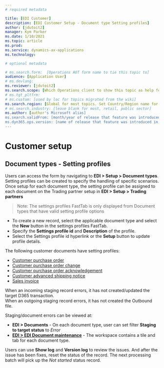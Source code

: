 ```yaml
---
# required metadata

title: [EDI Customer]
description: [EDI Customer Setup - Document type Setting profiles]
author: [jdutoit2]
manager: Kym Parker
ms.date: 1/10/2021
ms.topic: article
ms.prod: 
ms.service: dynamics-ax-applications
ms.technology: 

# optional metadata

# ms.search.form:  [Operations AOT form name to tie this topic to]
audience: [Application User]
# ms.devlang: 
ms.reviewer: [jdutoit2]
ms.search.scope: [Which Operations client to show this topic as help for, to be set by content strategist, see list here: https://microsoft.sharepoint.com/teams/DynDoc/_layouts/15/WopiFrame.aspx?sourcedoc={23419e1c-eb64-42e9-aa9b-79875b428718}&action=edit&wd=target%28Core%20Dynamics%20AX%20CP%20requirements%2Eone%7C4CC185C0%2DEFAA%2D42CD%2D94B9%2D8F2A45E7F61A%2FVersions%20list%20for%20docs%20topics%7CC14BE630%2D5151%2D49D6%2D8305%2D554B5084593C%2F%29]
# ms.tgt_pltfrm: 
# ms.custom: [used by loc for topics migrated from the wiki]
ms.search.region: [Global for most topics. Set Country/Region name for localizations]
# ms.search.industry: [leave blank for most, retail, public sector]
ms.author: [author's Microsoft alias]
ms.search.validFrom: [month/year of release that feature was introduced in, in format yyyy-mm-dd]
ms.dyn365.ops.version: [name of release that feature was introduced in, see list here: https://microsoft.sharepoint.com/teams/DynDoc/_layouts/15/WopiFrame.aspx?sourcedoc={23419e1c-eb64-42e9-aa9b-79875b428718}&action=edit&wd=target%28Core%20Dynamics%20AX%20CP%20requirements%2Eone%7C4CC185C0%2DEFAA%2D42CD%2D94B9%2D8F2A45E7F61A%2FVersions%20list%20for%20docs%20topics%7CC14BE630%2D5151%2D49D6%2D8305%2D554B5084593C%2F%29]
---
```


# Customer setup
## Document types - Setting profiles

Users can access the form by navigating to **EDI > Setup > Document types**.
Setting profiles can be created to specify the handling of specific scenarios. Once setup for each document type, the setting profile can be assigned to each document on the Trading partner setup in **EDI > Setup > Trading partners**

> Note:  The settings profiles FastTab is only displayed from Document types that have valid setting profile options

- To create a new record, select the applicable document type and select the **New** button in the settings profiles FastTab.
- Specify the **Settings profile id** and **Description** of the profile.
- Select the Settings profile id hyperlink or the **Setup** button to update profile details. 

The following customer documents have setting profiles:
- [Customer purchase order](SETTING%20PROFILES/Customer%20purchase%20order.md)
- [Customer purchase order change](SETTING%20PROFILES/Customer%20purchase%20order%20change.md)
- [Customer purchase order acknowledgement](SETTING%20PROFILES/Customer%20purchase%20order%20acknowledgement.md)
- [Customer advanced shipping notice](SETTING%20PROFILES/Customer%20advanced%20shipping%20notice.md)
- [Sales invoice](SETTING%20PROFILES/Sales%20invoice.md)

When an incoming staging record errors, it has not created/updated the target D365 transaction. <br>
When an outgoing staging record errors, it has not created the Outbound file. <br>

Staging/document errors can be viewed at: <br>
- **EDI > Documents** - On each document type, user can set filter **Staging to target status** to _Error_
- [**EDI > EDI Document maintenance**](../../CORE/WORKSPACES/EDI%20Document%20maintenance%20workspace.md) - The workspace contains a tile and tab for each document type.

Users can use **Show log** and **Version log** to review the issues. And after the issue has been fixes, reset the status of the record. The next processing batch will pick up the _Not started_ status record.
